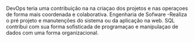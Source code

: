 DevOps teria uma contribuição na na criaçao dos projetos e nas operaçoes de forma mais coordenada e colaborativa.
Engenharia de Sofware -Realiza o pré projeto e manutenções do sistema ou da aplicação na web.
SQL contribui com sua forma sofisticada de programaçao e manipulaçao de dados com uma forma organizacional.
